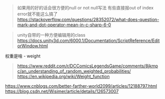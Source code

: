 >如果用的好的话会很方便的null or not null写法
>有些直接报out of index error就不能这么搞了
>https://stackoverflow.com/questions/28352072/what-does-question-mark-and-dot-operator-mean-in-c-sharp-6-0

>unity自带的一种方便编辑用的class
>https://docs.unity3d.com/6000.1/Documentation/ScriptReference/EditorWindow.html

权重是啥 - weight
>https://www.reddit.com/r/DCComicsLegendsGame/comments/8jkmpc/an_understanding_of_random_weighted_probabilities/
>https://en.wikipedia.org/wiki/Weight_function

https://www.cnblogs.com/better-farther-world2099/articles/12188797.html
https://blog.csdn.net/Wisimer/article/details/126573007
